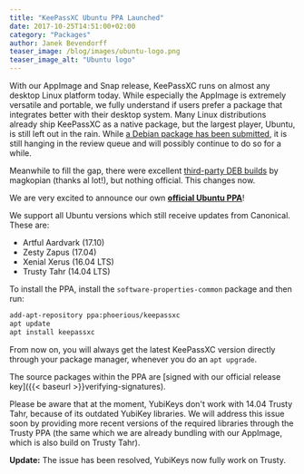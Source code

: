 ```yaml
---
title: "KeePassXC Ubuntu PPA Launched"
date: 2017-10-25T14:51:00+02:00
category: "Packages"
author: Janek Bevendorff
teaser_image: /blog/images/ubuntu-logo.png
teaser_image_alt: "Ubuntu logo"
---
```


With our AppImage and Snap release, KeePassXC runs on almost any desktop Linux platform
today. While especially the AppImage is extremely versatile and portable, we
fully understand if users prefer a package that integrates better with their
desktop system. <!--more--> Many Linux distributions already ship KeePassXC as a native package,
but the largest player, Ubuntu, is still left out in the rain.
While [a Debian package has been submitted](https://ftp-master.debian.org/new/keepassxc_2.2.0-1.html),
it is still hanging in the review queue and will possibly continue to do so for
a while.

Meanwhile to fill the gap, there were excellent
[third-party DEB builds](https://github.com/magkopian/keepassxc-debian/releases) by
magkopian (thanks al lot!), but nothing official. This changes now.

We are very excited to announce our own
**[official Ubuntu PPA](https://launchpad.net/~phoerious/+archive/ubuntu/keepassxc)**!

We support all Ubuntu versions which still receive updates from Canonical. These are:

 - Artful Aardvark (17.10)
 - Zesty Zapus (17.04)
 - Xenial Xerus (16.04 LTS)
 - Trusty Tahr (14.04 LTS)

To install the PPA, install the `software-properties-common` package and then run:

```bash
add-apt-repository ppa:phoerious/keepassxc
apt update
apt install keepassxc
```

From now on, you will always get the latest KeePassXC version directly through
your package manager, whenever you do an `apt upgrade`.

The source packages within the PPA are
[signed with our official release key]({{< baseurl >}}verifying-signatures).

Please be aware that at the moment, YubiKeys don't work with 14.04 Trusty Tahr,
because of its outdated YubiKey libraries. We will address this issue soon
by providing more recent versions of the required libraries through the Trusty
PPA (the same which we are already bundling with our AppImage, which is also
build on Trusty Tahr).

**Update:** The issue has been resolved, YubiKeys now fully work on Trusty.